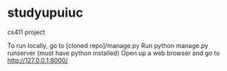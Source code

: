 # studyupuiuc
cs411 project

To run locally, go to [cloned repo]/manage.py
Run python manage.py runserver (must have python installed)
Open up a web browser and go to http://127.0.0.1:8000/
